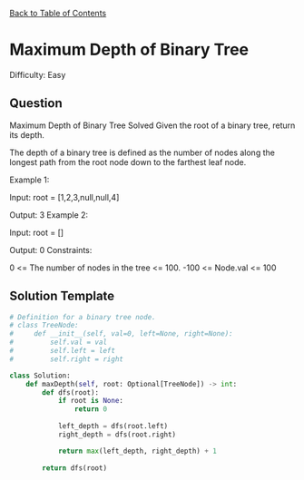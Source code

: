 [Back to Table of Contents](../README.md)

# Maximum Depth of Binary Tree
Difficulty: Easy

## Question
Maximum Depth of Binary Tree
Solved 
Given the root of a binary tree, return its depth.

The depth of a binary tree is defined as the number of nodes along the longest path from the root node down to the farthest leaf node.

Example 1:



Input: root = [1,2,3,null,null,4]

Output: 3
Example 2:

Input: root = []

Output: 0
Constraints:

0 <= The number of nodes in the tree <= 100.
-100 <= Node.val <= 100

## Solution Template
```python
# Definition for a binary tree node.
# class TreeNode:
#     def __init__(self, val=0, left=None, right=None):
#         self.val = val
#         self.left = left
#         self.right = right

class Solution:
    def maxDepth(self, root: Optional[TreeNode]) -> int:
        def dfs(root):
            if root is None:
                return 0
            
            left_depth = dfs(root.left)
            right_depth = dfs(root.right)

            return max(left_depth, right_depth) + 1
        
        return dfs(root)
```
